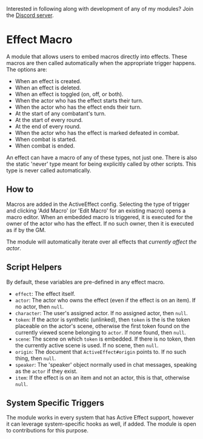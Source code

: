 Interested in following along with development of any of my modules? Join the [Discord server](https://discord.gg/QAG8eWABGT).

# Effect Macro
A module that allows users to embed macros directly into effects.
These macros are then called automatically when the appropriate trigger happens. The options are:

- When an effect is created.
- When an effect is deleted.
- When an effect is toggled (on, off, or both).
- When the actor who has the effect starts their turn.
- When the actor who has the effect ends their turn.
- At the start of any combatant's turn.
- At the start of every round.
- At the end of every round.
- When the actor who has the effect is marked defeated in combat.
- When combat is started.
- When combat is ended.

An effect can have a macro of any of these types, not just one. There is also the static 'never' type meant for being explicitly called by other scripts. This type is never called automatically.

## How to
Macros are added in the ActiveEffect config. Selecting the type of trigger and clicking 'Add Macro' (or 'Edit Macro' for an existing macro) opens a macro editor.
When an embedded macro is triggered, it is executed for the owner of the actor who has the effect. If no such owner, then it is executed as if by the GM.

The module will automatically iterate over all effects that *currently affect the actor*.

## Script Helpers
By default, these variables are pre-defined in any effect macro.
* `effect`: The effect itself.
* `actor`: The actor who owns the effect (even if the effect is on an item). If no actor, then `null`.
* `character`: The user's assigned actor. If no assigned actor, then `null`.
* `token`: If the actor is synthetic (unlinked), then `token` is the is the token placeable on the actor's scene, otherwise the first token found on the currently viewed scene belonging to `actor`. If none found, then `null`.
* `scene`: The scene on which `token` is embedded. If there is no token, then the currently active scene is used. If no scene, then `null`.
* `origin`: The document that `ActiveEffect#origin` points to. If no such thing, then `null`.
* `speaker`: The 'speaker' object normally used in chat messages, speaking as the `actor` if they exist.
* `item`: If the effect is on an item and not an actor, this is that, otherwise `null`.

## System Specific Triggers
The module works in every system that has Active Effect support, however it can leverage system-specific hooks as well, if added. The module is open to contributions for this purpose.
